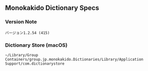 ## Monokakido Dictionary Specs

### Version Note

```
バージョン1.2.54 (415)
```

### Dictionary Store (macOS)

```
~/Library/Group Containers/group.jp.monokakido.Dictionaries/Library/Application Support/com.dictionarystore
```
